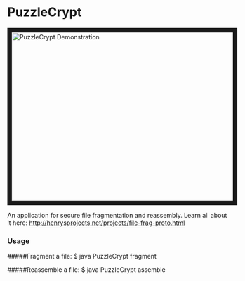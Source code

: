 # PuzzleCrypt
<a href="http://www.youtube.com/watch?feature=player_embedded&v=hrrwGcQrlok"
 target="_blank"><img src="http://img.youtube.com/vi/hrrwGcQrlok/0.jpg" 
alt="PuzzleCrypt Demonstration" width="512" height="384" border="10" /></a>

An application for secure file fragmentation and reassembly. 
Learn all about it here: http://henrysprojects.net/projects/file-frag-proto.html

### Usage
#####Fragment a file:
$ java PuzzleCrypt fragment <target-file> <num-fragments> <reassembly-password>

#####Reassemble a file:
$ java PuzzleCrypt assemble <fragments-directory> <reassembly-password>